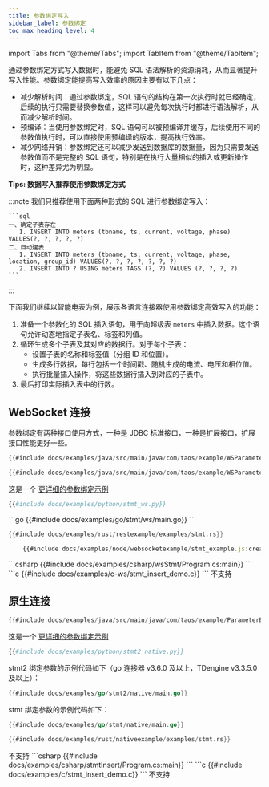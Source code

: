 ```yaml
---
title: 参数绑定写入
sidebar_label: 参数绑定
toc_max_heading_level: 4
---
```


import Tabs from "@theme/Tabs";
import TabItem from "@theme/TabItem";

通过参数绑定方式写入数据时，能避免 SQL 语法解析的资源消耗，从而显著提升写入性能。参数绑定能提高写入效率的原因主要有以下几点：

- 减少解析时间：通过参数绑定，SQL 语句的结构在第一次执行时就已经确定，后续的执行只需要替换参数值，这样可以避免每次执行时都进行语法解析，从而减少解析时间。  
- 预编译：当使用参数绑定时，SQL 语句可以被预编译并缓存，后续使用不同的参数值执行时，可以直接使用预编译的版本，提高执行效率。  
- 减少网络开销：参数绑定还可以减少发送到数据库的数据量，因为只需要发送参数值而不是完整的 SQL 语句，特别是在执行大量相似的插入或更新操作时，这种差异尤为明显。 

**Tips: 数据写入推荐使用参数绑定方式**

   :::note
   我们只推荐使用下面两种形式的 SQL 进行参数绑定写入：

    ```sql
    一、确定子表存在
       1. INSERT INTO meters (tbname, ts, current, voltage, phase) VALUES(?, ?, ?, ?, ?)  
    二、自动建表
       1. INSERT INTO meters (tbname, ts, current, voltage, phase, location, group_id) VALUES(?, ?, ?, ?, ?, ?, ?)   
       2. INSERT INTO ? USING meters TAGS (?, ?) VALUES (?, ?, ?, ?)
    ```

   :::

下面我们继续以智能电表为例，展示各语言连接器使用参数绑定高效写入的功能：
1. 准备一个参数化的 SQL 插入语句，用于向超级表 `meters` 中插入数据。这个语句允许动态地指定子表名、标签和列值。
2. 循环生成多个子表及其对应的数据行。对于每个子表：
    - 设置子表的名称和标签值（分组 ID 和位置）。
    - 生成多行数据，每行包括一个时间戳、随机生成的电流、电压和相位值。
    - 执行批量插入操作，将这些数据行插入到对应的子表中。
3. 最后打印实际插入表中的行数。 

## WebSocket 连接
<Tabs defaultValue="java" groupId="lang">
<TabItem value="java" label="Java">

参数绑定有两种接口使用方式，一种是 JDBC 标准接口，一种是扩展接口，扩展接口性能更好一些。

```java
{{#include docs/examples/java/src/main/java/com/taos/example/WSParameterBindingStdInterfaceDemo.java:para_bind}}
```

```java
{{#include docs/examples/java/src/main/java/com/taos/example/WSParameterBindingExtendInterfaceDemo.java:para_bind}}
```

这是一个 [更详细的参数绑定示例](https://github.com/taosdata/TDengine/blob/main/docs/examples/java/src/main/java/com/taos/example/WSParameterBindingFullDemo.java)  

</TabItem>
<TabItem label="Python" value="python">

```python
{{#include docs/examples/python/stmt_ws.py}}
```
</TabItem>
<TabItem label="Go" value="go">
```go
{{#include docs/examples/go/stmt/ws/main.go}}
```
</TabItem>
<TabItem label="Rust" value="rust">

```rust
{{#include docs/examples/rust/restexample/examples/stmt.rs}}
```

</TabItem>
<TabItem label="Node.js" value="node">

```js
    {{#include docs/examples/node/websocketexample/stmt_example.js:createConnect}}
```
</TabItem>
<TabItem label="C#" value="csharp">
```csharp
{{#include docs/examples/csharp/wsStmt/Program.cs:main}}
```
</TabItem>
<TabItem label="C" value="c">
```c
{{#include docs/examples/c-ws/stmt_insert_demo.c}}
```
</TabItem>
<TabItem label="REST API" value="rest">
不支持
</TabItem>   
</Tabs>

## 原生连接
<Tabs  defaultValue="java"  groupId="lang">
<TabItem label="Java" value="java">

```java
{{#include docs/examples/java/src/main/java/com/taos/example/ParameterBindingBasicDemo.java:para_bind}}
```

这是一个 [更详细的参数绑定示例](https://github.com/taosdata/TDengine/blob/main/docs/examples/java/src/main/java/com/taos/example/ParameterBindingFullDemo.java)  

</TabItem>
<TabItem label="Python" value="python">

```python
{{#include docs/examples/python/stmt2_native.py}}
```
</TabItem>
<TabItem label="Go" value="go">

stmt2 绑定参数的示例代码如下（go 连接器 v3.6.0 及以上，TDengine v3.3.5.0 及以上）：

```go
{{#include docs/examples/go/stmt2/native/main.go}}
```

stmt 绑定参数的示例代码如下：

```go
{{#include docs/examples/go/stmt/native/main.go}}
```


</TabItem>
<TabItem label="Rust" value="rust">

```rust
{{#include docs/examples/rust/nativeexample/examples/stmt.rs}}
```

</TabItem>
<TabItem label="Node.js" value="node">
不支持
</TabItem>
<TabItem label="C#" value="csharp">
```csharp
{{#include docs/examples/csharp/stmtInsert/Program.cs:main}}
```
</TabItem>
<TabItem label="C" value="c">
```c
{{#include docs/examples/c/stmt_insert_demo.c}}
```
</TabItem>
<TabItem label="REST API" value="rest">
不支持
</TabItem>   
</Tabs>
